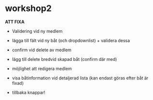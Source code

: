 workshop2
=========
**ATT FIXA**

- Validering vid ny medlem

- lägga till fält vid ny båt (och dropdownlist) + validera dessa

- confirm vid delete av medlem

- lägg till delete bredvid skapad båt (confirm där med)

- möjlighet att redigera medlem

- visa båtinformation vid detaljerad lista (kan endast göras efter båt är fixad) 

- tillbaka knappar! 
